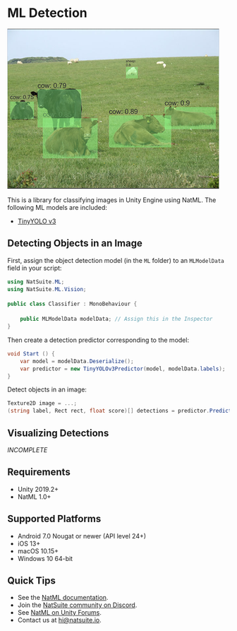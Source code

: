 # ML Detection

![detector](.media/cows.png)

This is a library for classifying images in Unity Engine using NatML. The following ML models are included:
- [TinyYOLO v3](https://github.com/onnx/models/tree/master/vision/object_detection_segmentation/tiny-yolov3)

## Detecting Objects in an Image
First, assign the object detection model (in the `ML` folder) to an `MLModelData` field in your script:
```csharp
using NatSuite.ML;
using NatSuite.ML.Vision;

public class Classifier : MonoBehaviour {

    public MLModelData modelData; // Assign this in the Inspector
}
```

Then create a detection predictor corresponding to the model:
```csharp
void Start () {
    var model = modelData.Deserialize();
    var predictor = new TinyYOLOv3Predictor(model, modelData.labels);
}
```

Detect objects in an image:
```csharp
Texture2D image = ...;
(string label, Rect rect, float score)[] detections = predictor.Predict(image);
```

## Visualizing Detections
*INCOMPLETE*

## Requirements
- Unity 2019.2+
- NatML 1.0+

## Supported Platforms
- Android 7.0 Nougat or newer (API level 24+)
- iOS 13+
- macOS 10.15+
- Windows 10 64-bit

## Quick Tips
- See the [NatML documentation](https://docs.natsuite.io/natml).
- Join the [NatSuite community on Discord](https://discord.gg/y5vwgXkz2f).
- See [NatML on Unity Forums](https://forum.unity.com/threads/open-beta-natml-machine-learning-runtime.1109339/).
- Contact us at [hi@natsuite.io](mailto:hi@natsuite.io).